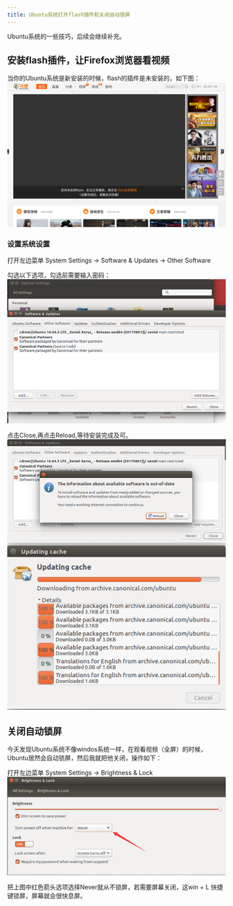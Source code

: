 ```yaml
---
title: Ubuntu系统打开flash插件和关闭自动锁屏
---
```


Ubuntu系统的一些技巧，后续会继续补充。

## 安装flash插件，让Firefox浏览器看视频

当你的Ubuntu系统是新安装的时候，flash的插件是未安装的，如下图：
![](ubuntu-flash/1.png)

### 设置系统设置

打开左边菜单 System Settings -> Software & Updates -> Other Software

勾选以下选项，勾选前需要输入密码：
![](ubuntu-flash/2.png)

点击Close,再点击Reload,等待安装完成及可。
![](ubuntu-flash/3.png)
![](ubuntu-flash/4.png)

## 关闭自动锁屏

今天发现Ubuntu系统不像windos系统一样，在观看视频（全屏）的时候，Ubuntu居然会自动锁屏，然后我就把他关闭，操作如下：

打开左边菜单 System Settings -> Brightness & Lock 
![](ubuntu-flash/5.png)

把上图中红色箭头选项选择Never就从不锁屏，若需要屏幕关闭，这win + L 快捷键锁屏，屏幕就会很快息屏。